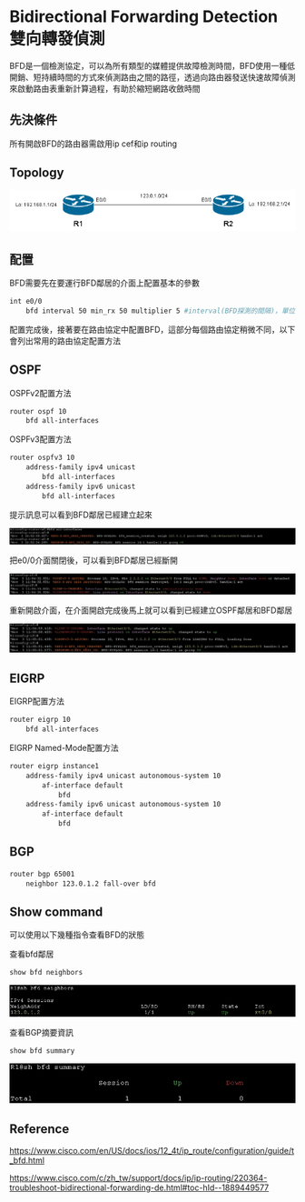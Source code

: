 # Bidirectional Forwarding Detection 雙向轉發偵測 #

BFD是一個檢測協定，可以為所有類型的媒體提供故障檢測時間，BFD使用一種低開銷、短持續時間的方式來偵測路由之間的路徑，透過向路由器發送快速故障偵測來啟動路由表重新計算過程，有助於縮短網路收斂時間

## 先決條件 ##

所有開啟BFD的路由器需啟用ip cef和ip routing 

## Topology ## 

![Alt text](Image/Topology.png)

## 配置 ##

BFD需要先在要運行BFD鄰居的介面上配置基本的參數

```bash
int e0/0 
    bfd interval 50 min_rx 50 multiplier 5 #interval(BFD探測的間隔)，單位是毫秒、min_rx(最小接收間隔)，單位是毫秒、multiplier(失敗偵測的次數)，當在50*5毫秒內收到5次探測失敗後鏈路視為故障
```

配置完成後，接著要在路由協定中配置BFD，這部分每個路由協定稍微不同，以下會列出常用的路由協定配置方法

## OSPF ## 

OSPFv2配置方法 

```bash
router ospf 10 
    bfd all-interfaces
```

OSPFv3配置方法

```bash
router ospfv3 10 
    address-family ipv4 unicast 
        bfd all-interfaces
    address-family ipv6 unicast 
        bfd all-interfaces
```

提示訊息可以看到BFD鄰居已經建立起來

![Alt text](Image/image.png)

把e0/0介面關閉後，可以看到BFD鄰居已經斷開

![Alt text](Image/image1.png)

重新開啟介面，在介面開啟完成後馬上就可以看到已經建立OSPF鄰居和BFD鄰居

![Alt text](Image/image2.png)

## EIGRP ##

EIGRP配置方法

```bash
router eigrp 10 
    bfd all-interfaces
```

EIGRP Named-Mode配置方法

```bash
router eigrp instance1 
    address-family ipv4 unicast autonomous-system 10 
        af-interface default 
            bfd 
    address-family ipv6 unicast autonomous-system 10 
        af-interface default 
            bfd
```

## BGP ##

```bash
router bgp 65001 
    neighbor 123.0.1.2 fall-over bfd 
```

## Show command ## 

可以使用以下幾種指令查看BFD的狀態

查看bfd鄰居

```bash
show bfd neighbors 
```

![Alt text](Image/image3.png)

查看BGP摘要資訊

```bash
show bfd summary
```

![Alt text](Image/image4.png)

## Reference ## 

https://www.cisco.com/en/US/docs/ios/12_4t/ip_route/configuration/guide/t_bfd.html

https://www.cisco.com/c/zh_tw/support/docs/ip/ip-routing/220364-troubleshoot-bidirectional-forwarding-de.html#toc-hId--1889449577